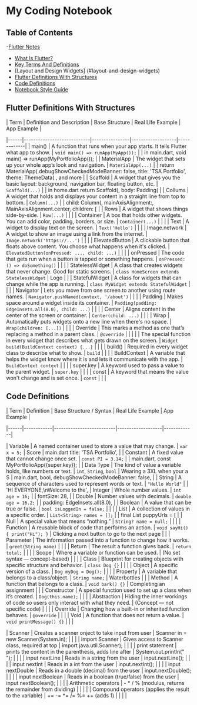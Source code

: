 # My Coding Notebook

## Table of Contents
-[Flutter Notes](#flutter-notes)
  - [What Is Flutter?](#what-is-flutter)
  - [Key Terms And Definitions](#key-term-and-definitions)
  - [Layout and Design Widgets] (#layout-and-design-widgets) 
  - [Flutter Definitions With Structures](#flutter-definitions-with-structures)
- [Code Definitions](#code-definitions)
- [Notebook Style Guide](#markdown-style-guide-for-coding-notebook)








## Flutter Definitions With Structures

| Term | Definition and Description | Base Structure | Real Life Example | App Example |

|------|----------------------------|----------------|-------------------|-------------|
| main()  | A function that runs when your app starts. It tells Flutter what app to show. | `void main() => runApp(MyApp());` |  | in main.dart, void main() => runApp(MyPortfolioApp()); |
| MaterialApp | The widget that sets up your whole app’s look and navigation. | `MaterialApp(...)` |  | return MaterialApp( debugShowCheckedModeBanner: false, title: 'TSA Portfolio', theme: ThemeData( , and more |
| Scaffold | A widget that gives you the basic layout: background, navigation bar, floating button, etc. | `Scaffold(...)` |  | in home.dart return Scaffold(, body: Padding( |
| Collums | A widget that holds and displays your content in a straight line from top to bottom. | `Column(...)` |  | child: Column(, mainAxisAlignment:, MainAxisAlignment.center, children: [ |
| Rows  | A widget that shows things side-by-side. | `Row(...)` |  |  |
|  Container  | A box that holds other widgets. You can add color, padding, borders, or size. | `Container(...)` |  |  |
|  Text  | A widget to display text on the screen. | `Text('Hello')` |  |  |
|  Image.network  | A widget to show an image using a link from the internet. | `Image.network('https://...')` |  |  |
|  ElevatedButton  | A clickable button that floats above content. You choose what happens when it's clicked. | `ElevatedButton(onPressed: ..., child: ...)` |  |  |
|  onPressed  | The code that gets run when a button is tapped or something happens. | `onPressed: () => doSomething()` |  |  |
|  StatelessWidget  | A class that creates widgets that never change. Good for static screens. | `class HomeScreen extends StatelessWidget` | Logo |  |
|  StatefulWidget  | A class for widgets that can change while the app is running. | `class MyWidget extends StatefulWidget` |  |  |
|  Navigator  | Lets you move from one screen to another using route names. | `Navigator.pushNamed(context, '/about')` |  |  |
|  Padding  | Makes space around a widget inside its container. | `Padding(padding: EdgeInsets.all(8.0), child: ...)` |  |  |
|  Center  | Aligns content in the center of the screen or container. | `Center(child: ...)` |  |  |
|  Wrap  | Automatically puts widgets onto a new line when there's no space. | `Wrap(children: [...])` |  |  |
|  Override  | This marks a method as one that’s replacing a method in a parent class. | `@override` |  |  |
|    | The special function in every widget that describes what gets drawn on the screen. | `Widget build(BuildContext context) {...}` |  |  |
|  build()  | Required in every widget class to describe what to show. | `build` |  |  |
|  BuildContext  | A variable that helps the widget know where it is and lets it communicate with the app. | `BuildContext context` |  |  |
|  super.key  | A keyword used to pass a value to the parent widget. | `super.key` |  |  |
|  const  | A keyword that means the value won't change and is set once. | `const` |  |  |



## Code Definitions

| Term | Definition | Base Structure / Syntax | Real Life Example | App Example |

|------|------------|--------------------------|-------------------|-------------|

|  Variable  | A named container used to store a value that may change. | `var x = 5;` | Score | main.dart title: 'TSA Portfolio', |
|  Constant  | A fixed value that cannot change once set. | `const PI = 3.14;` |  | main.dart, const MyPortfolioApp({super.key}); |
|  Data Type  | The kind of value a variable holds, like numbers or text. | `int`, `String`, `bool` | Wearing a 3XL when your a S | main.dart, bool, debugShowCheckedModeBanner: false, |
|  String  | A sequence of characters used to represent words or text. | `"Hello World"` |  | 'HI EVERYONE,\nWelcome to the',
|  Integer  | Whole number values. | `int age = 16;` |  | fontSize: 28, |
|  Double  | Number values with decimals. | `double age = 16.2;` |  | padding: EdgeInsets.all(8.0), |
|  Boolean  | A value that can be true or false. | `bool isLoggedIn = false;` |  |  |
|  List  | A collection of values in a specific order. | `List<String> names = [];` |  | final List<String> puppyUrls = [ |
|  Null  | A special value that means “nothing.” | `String? name = null;` |  |  |
|  Function  | A reusable block of code that performs an action. | `void sayHi() { print("Hi"); }` | Clicking a next button to go to the next page |  |
|  Parameter  | The information passed into a function to change how it works. | `greet(String name)` |  |  |
|  Return  | The result a function gives back. | `return total;` |  |  |
|  Scope  | Where a variable or function can be used. | (No set syntax — concept-based) |  |  |
|  Class  | Blueprint for creating objects with specific structure and behavior. | `class Dog {}` |  |  |
|  Object  | A specific version of a class. | `Dog myDog = Dog();` |  |  |
|  Property  | A variable that belongs to a class/object. | `String name;` | Waterbottles |  |
|  Method  | A function that belongs to a class. | `void bark() {}` | Completing an assignment |  |
|  Constructor  | A special function used to set up a class when it’s created. | `Dog(this.name);` |  |  |
|  Abstraction  | Hiding the inner workings of code so users only interact with what they need. | (Concept — not specific code) |  |  |
|  Override  | Changing how a built-in or inherited function behaves. | `@override` |  |  |
|  Void  | A function that does not return a value. | `void printMessage() {}` |  |  |

| Scanner | Creates a scanner onject to take input from user | Scanner in = new Scanner(System.in); |  |  |
| import Scanner | Gives access to Scanner class, required at top | import java.util.Scanner); |  |  |
| print statement | prints the content in the parenthesis, adds line after | System.out.println(" "); |  |  |
| input nextLine | Reads in a string from the user | input.nextLine(); |  |  |
| input nextInt | Reads in a int from the user | input.nextInt(); |  |  |
| input nextDouble | Reads in a double (decimal) from the user | input.nextDouble(); |  |  |
| input nextBoolean | Reads in a boolean (true/false) from the user | input nextBoolean(); |  |  |
 | Arithmetic operators |   -      *      /     % (modulus, returns the remainder from dividing) |  |  |  |
 | Compound operators (applies the result to the variable) | +=      -=     *=    /=     %=    ++ (adds 1) |  |   |   |





